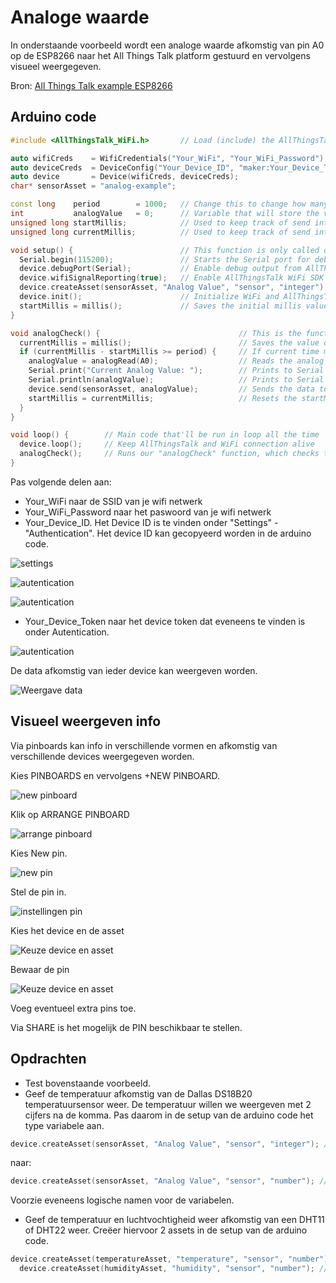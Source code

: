 # Analoge waarde

In onderstaande voorbeeld wordt een analoge waarde afkomstig van pin A0 op de ESP8266 naar het All Things Talk platform gestuurd en vervolgens visueel weergegeven.

Bron: [All Things Talk example ESP8266](https://docs.allthingstalk.com/examples/hardware/get-started-esp8266/)
## Arduino code

```cpp
#include <AllThingsTalk_WiFi.h>       // Load (include) the AllThingsTalk WiFi SDK - Read more about it on https://gitub.com/allthingstalk/arduino-wifi-sdk

auto wifiCreds    = WifiCredentials("Your_WiFi", "Your_WiFi_Password");         // Your WiFi Network Name and Password
auto deviceCreds  = DeviceConfig("Your_Device_ID", "maker:Your_Device_Token");  // Go to AllThingsTalk Maker > Devices > Your Device > Settings > Authentication to get your Device ID and Token
auto device       = Device(wifiCreds, deviceCreds);                             // Create "device" object
char* sensorAsset = "analog-example";                                           // Name of asset on AllThingsTalk to which you'll receive the value (automatically created below)

const long    period        = 1000;   // Change this to change how many milliseconds you want between analog port readings
int           analogValue   = 0;      // Variable that will store the value of the analog port
unsigned long startMillis;            // Used to keep track of send intervals
unsigned long currentMillis;          // Used to keep track of send intervals

void setup() {                        // This function is only called once, when the device boots
  Serial.begin(115200);               // Starts the Serial port for debugging (at baud rate 115200)
  device.debugPort(Serial);           // Enable debug output from AllThingsTalk SDK. 
  device.wifiSignalReporting(true);   // Enable AllThingsTalk WiFi SDK's feature that sends NodeMCU's WiFi Signal Strength to your AllThingsTalk Maker
  device.createAsset(sensorAsset, "Analog Value", "sensor", "integer"); // Create asset on AllThingsTalk to send analog value to
  device.init();                      // Initialize WiFi and AllThingsTalk
  startMillis = millis();             // Saves the initial millis value at boot to startMillis variable
}

void analogCheck() {                               // This is the function that checks the value of analog port
  currentMillis = millis();                        // Saves the value of "millis()" at the time of execution of this line
  if (currentMillis - startMillis >= period) {     // If current time minus the last saved 'startMillis' time is bigger than the period defined above, it'll run the code below
    analogValue = analogRead(A0);                  // Reads the analog port A0 of ESP8266 (NodeMCU) and saves it to "analogButton" variable
    Serial.print("Current Analog Value: ");        // Prints to Serial port
    Serial.println(analogValue);                   // Prints to Serial port
    device.send(sensorAsset, analogValue);         // Sends the data to AllThingsTalk. Data is sent to "sensorAsset"
    startMillis = currentMillis;                   // Resets the startMillis by assigning it the value of currentMillis
  }
}

void loop() {        // Main code that'll be run in loop all the time
  device.loop();     // Keep AllThingsTalk and WiFi connection alive
  analogCheck();     // Runs our "analogCheck" function, which checks the value of analog port and publishes it
}
```

Pas volgende delen aan:
* Your_WiFi naar de SSID van je wifi netwerk
* Your_WiFi_Password naar het paswoord van je wifi netwerk
* Your_Device_ID. Het Device ID is te vinden onder "Settings" - "Authentication". Het device ID kan gecopyeerd worden in de arduino code.

![settings](./assets/settings.png)

![autentication](./assets/Authentication.png)

![autentication](./assets/Authentication2.png)

* Your_Device_Token naar het device token dat eveneens te vinden is onder Autentication.

![autentication](./assets/Authentication3.png)

De data afkomstig van ieder device kan weergeven worden.

![Weergave data](./assets/dataWeergave.png)



## Visueel weergeven info

Via pinboards kan info in verschillende vormen en afkomstig van verschillende devices weergegeven worden.

Kies PINBOARDS en vervolgens +NEW PINBOARD.

![new pinboard](./assets/pinBoards.png)

Klik op ARRANGE PINBOARD

![arrange pinboard](./assets/pinBoards2.png)

Kies New pin.

![new pin](./assets/pinBoards3.png)

Stel de pin in.

![instellingen pin](./assets/pinBoards4.png)

Kies het device en de asset

![Keuze device en asset](./assets/pinBoards5.png)

Bewaar de pin

![Keuze device en asset](./assets/pinBoards7.png)

Voeg eventueel extra pins toe.

Via SHARE is het mogelijk de PIN beschikbaar te stellen.


## Opdrachten

* Test bovenstaande voorbeeld.
* Geef de temperatuur afkomstig van de Dallas DS18B20 temperatuursensor weer. De temperatuur willen we weergeven met 2 cijfers na de komma. Pas daarom in de setup van de arduino code het type variabele aan.

```cpp
device.createAsset(sensorAsset, "Analog Value", "sensor", "integer"); // Create asset on AllThingsTalk to send analog value to

```

naar:

```cpp
device.createAsset(sensorAsset, "Analog Value", "sensor", "number"); // Create asset on AllThingsTalk to send analog value to

```

Voorzie eveneens logische namen voor de variabelen.

* Geef de temperatuur en luchtvochtigheid weer afkomstig van een DHT11 of DHT22 weer. Creëer hiervoor 2 assets in de setup van de arduino code.

```cpp
device.createAsset(temperatureAsset, "temperature", "sensor", "number"); // Create asset on AllThingsTalk to send the temperature
  device.createAsset(humidityAsset, "humidity", "sensor", "number"); // Create asset on AllThingsTalk to send the humidity
```

